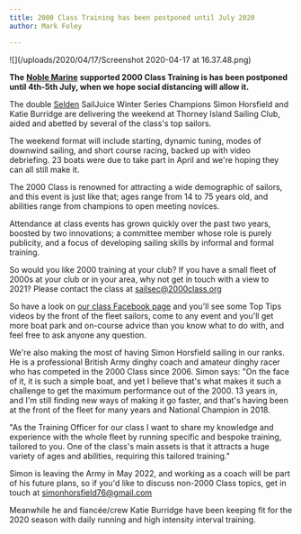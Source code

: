 ```yaml
---
title: 2000 Class Training has been postponed until July 2020
author: Mark Foley

---
```

![](/uploads/2020/04/17/Screenshot 2020-04-17 at 16.37.48.png)

**The** [**Noble Marine**](http://www.noblemarine.co.uk/home.php3?ad=6) **supported 2000 Class Training is has been postponed until 4th-5th July, when we hope social distancing will allow it.**

The double [Selden](http://www.seldenmast.co.uk/) SailJuice Winter Series Champions Simon Horsfield and Katie Burridge are delivering the weekend at Thorney Island Sailing Club, aided and abetted by several of the class's top sailors.

The weekend format will include starting, dynamic tuning, modes of downwind sailing, and short course racing, backed up with video debriefing. 23 boats were due to take part in April and we're hoping they can all still make it.

The 2000 Class is renowned for attracting a wide demographic of sailors, and this event is just like that; ages range from 14 to 75 years old, and abilities range from champions to open meeting novices.

Attendance at class events has grown quickly over the past two years, boosted by two innovations; a committee member whose role is purely publicity, and a focus of developing sailing skills by informal and formal training.

So would you like 2000 training at your club? If you have a small fleet of 2000s at your club or in your area, why not get in touch with a view to 2021? Please contact the class at [sailsec@2000class.org](mailto:sailsec@2000class.org)

So have a look on [our class Facebook page](https://www.facebook.com/2000classassociation/) and you'll see some Top Tips videos by the front of the fleet sailors, come to any event and you'll get more boat park and on-course advice than you know what to do with, and feel free to ask anyone any question.

We're also making the most of having Simon Horsfield sailing in our ranks. He is a professional British Army dinghy coach and amateur dinghy racer who has competed in the 2000 Class since 2006. Simon says: "On the face of it, it is such a simple boat, and yet I believe that's what makes it such a challenge to get the maximum performance out of the 2000. 13 years in, and I'm still finding new ways of making it go faster, and that's having been at the front of the fleet for many years and National Champion in 2018.

"As the Training Officer for our class I want to share my knowledge and experience with the whole fleet by running specific and bespoke training, tailored to you. One of the class's main assets is that it attracts a huge variety of ages and abilities, requiring this tailored training."

Simon is leaving the Army in May 2022, and working as a coach will be part of his future plans, so if you'd like to discuss non-2000 Class topics, get in touch at [simonhorsfield76@gmail.com](mailto:simonhorsfield76@gmail.com)

Meanwhile he and fiancée/crew Katie Burridge have been keeping fit for the 2020 season with daily running and high intensity interval training.